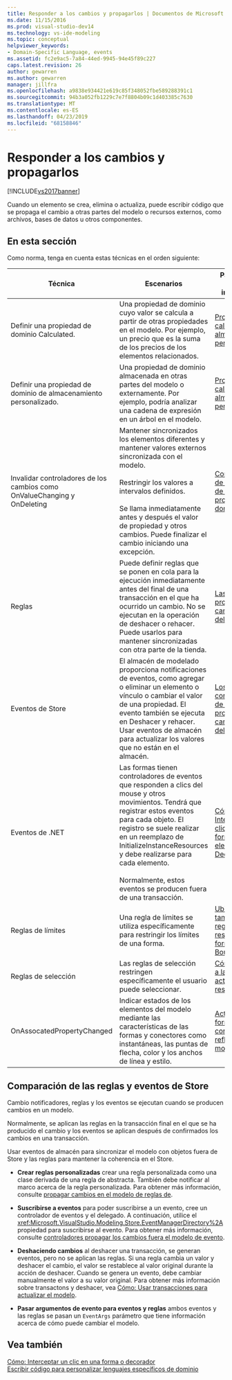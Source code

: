 ```yaml
---
title: Responder a los cambios y propagarlos | Documentos de Microsoft
ms.date: 11/15/2016
ms.prod: visual-studio-dev14
ms.technology: vs-ide-modeling
ms.topic: conceptual
helpviewer_keywords:
- Domain-Specific Language, events
ms.assetid: fc2e9ac5-7a84-44ed-9945-94e45f89c227
caps.latest.revision: 26
author: gewarren
ms.author: gewarren
manager: jillfra
ms.openlocfilehash: a9838e934421e619c85f348052fbe589288391c1
ms.sourcegitcommit: 94b3a052fb1229c7e7f8804b09c1d403385c7630
ms.translationtype: MT
ms.contentlocale: es-ES
ms.lasthandoff: 04/23/2019
ms.locfileid: "68158846"
---
```

# <a name="responding-to-and-propagating-changes"></a>Responder a los cambios y propagarlos
[!INCLUDE[vs2017banner](../includes/vs2017banner.md)]

Cuando un elemento se crea, elimina o actualiza, puede escribir código que se propaga el cambio a otras partes del modelo o recursos externos, como archivos, bases de datos u otros componentes.  
  
## <a name="in-this-section"></a>En esta sección  
 Como norma, tenga en cuenta estas técnicas en el orden siguiente:  
  
|Técnica|Escenarios|Para obtener más información|  
|---------------|---------------|--------------------------|  
|Definir una propiedad de dominio Calculated.|Una propiedad de dominio cuyo valor se calcula a partir de otras propiedades en el modelo. Por ejemplo, un precio que es la suma de los precios de los elementos relacionados.|[Propiedades calculadas y de almacenamiento personalizado](../modeling/calculated-and-custom-storage-properties.md)|  
|Definir una propiedad de dominio de almacenamiento personalizado.|Una propiedad de dominio almacenada en otras partes del modelo o externamente. Por ejemplo, podría analizar una cadena de expresión en un árbol en el modelo.|[Propiedades calculadas y de almacenamiento personalizado](../modeling/calculated-and-custom-storage-properties.md)|  
|Invalidar controladores de los cambios como OnValueChanging y OnDeleting|Mantener sincronizados los elementos diferentes y mantener valores externos sincronizada con el modelo.<br /><br /> Restringir los valores a intervalos definidos.<br /><br /> Se llama inmediatamente antes y después el valor de propiedad y otros cambios. Puede finalizar el cambio iniciando una excepción.|[Controladores de los cambios de valor de propiedad de dominio](../modeling/domain-property-value-change-handlers.md)|  
|Reglas|Puede definir reglas que se ponen en cola para la ejecución inmediatamente antes del final de una transacción en el que ha ocurrido un cambio. No se ejecutan en la operación de deshacer o rehacer. Puede usarlos para mantener sincronizadas con otra parte de la tienda.|[Las reglas propagan los cambios dentro del modelo](../modeling/rules-propagate-changes-within-the-model.md)|  
|Eventos de Store|El almacén de modelado proporciona notificaciones de eventos, como agregar o eliminar un elemento o vínculo o cambiar el valor de una propiedad. El evento también se ejecuta en Deshacer y rehacer. Usar eventos de almacén para actualizar los valores que no están en el almacén.|[Los controladores de eventos propagan cambios fuera del modelo](../modeling/event-handlers-propagate-changes-outside-the-model.md)|  
|Eventos de .NET|Las formas tienen controladores de eventos que responden a clics del mouse y otros movimientos. Tendrá que registrar estos eventos para cada objeto. El registro se suele realizar en un reemplazo de InitializeInstanceResources y debe realizarse para cada elemento.<br /><br /> Normalmente, estos eventos se producen fuera de una transacción.|[Cómo: Interceptar un clic en una forma o un elemento Decorator](../modeling/how-to-intercept-a-click-on-a-shape-or-decorator.md)|  
|Reglas de límites|Una regla de límites se utiliza específicamente para restringir los límites de una forma.|[Ubicación y tamaño de las reglas de restricción de formas BoundsRules](../modeling/boundsrules-constrain-shape-location-and-size.md)|  
|Reglas de selección|Las reglas de selección restringen específicamente el usuario puede seleccionar.|[Cómo: Acceder a la selección actual y restringirla](../modeling/how-to-access-and-constrain-the-current-selection.md)|  
|OnAssocatedPropertyChanged|Indicar estados de los elementos del modelo mediante las características de las formas y conectores como instantáneas, las puntas de flecha, color y los anchos de línea y estilo.|[Actualizar formas y conectores para reflejar el modelo](../modeling/updating-shapes-and-connectors-to-reflect-the-model.md)|  
  
## <a name="comparing-rules-and-store-events"></a>**Comparación de las reglas y eventos de Store**  
 Cambio notificadores, reglas y los eventos se ejecutan cuando se producen cambios en un modelo.  
  
 Normalmente, se aplican las reglas en la transacción final en el que se ha producido el cambio y los eventos se aplican después de confirmados los cambios en una transacción.  
  
 Usar eventos de almacén para sincronizar el modelo con objetos fuera de Store y las reglas para mantener la coherencia en el Store.  
  
- **Crear reglas personalizadas** crear una regla personalizada como una clase derivada de una regla de abstracta. También debe notificar al marco acerca de la regla personalizada. Para obtener más información, consulte [propagar cambios en el modelo de reglas de](../modeling/rules-propagate-changes-within-the-model.md).  
  
- **Suscribirse a eventos** para poder suscribirse a un evento, cree un controlador de eventos y el delegado. A continuación, utilice el <xref:Microsoft.VisualStudio.Modeling.Store.EventManagerDirectory%2A>propiedad para suscribirse al evento. Para obtener más información, consulte [controladores propagar los cambios fuera el modelo de evento](../modeling/event-handlers-propagate-changes-outside-the-model.md).  
  
- **Deshaciendo cambios** al deshacer una transacción, se generan eventos, pero no se aplican las reglas. Si una regla cambia un valor y deshacer el cambio, el valor se restablece al valor original durante la acción de deshacer. Cuando se genera un evento, debe cambiar manualmente el valor a su valor original. Para obtener más información sobre transactons y deshacer, vea [Cómo: Usar transacciones para actualizar el modelo](../modeling/how-to-use-transactions-to-update-the-model.md).  
  
- **Pasar argumentos de evento para eventos y reglas** ambos eventos y las reglas se pasan un `EventArgs` parámetro que tiene información acerca de cómo puede cambiar el modelo.  
  
## <a name="see-also"></a>Vea también  
 [Cómo: Interceptar un clic en una forma o decorador](../modeling/how-to-intercept-a-click-on-a-shape-or-decorator.md)   
 [Escribir código para personalizar lenguajes específicos de dominio](../modeling/writing-code-to-customise-a-domain-specific-language.md)
